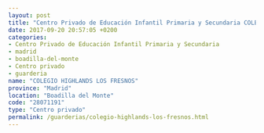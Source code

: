 ```yaml
---
layout: post
title: "Centro Privado de Educación Infantil Primaria y Secundaria COLEGIO HIGHLANDS LOS FRESNOS"
date: 2017-09-20 20:57:05 +0200
categories:
- Centro Privado de Educación Infantil Primaria y Secundaria
- madrid
- boadilla-del-monte
- Centro privado
- guarderia
name: "COLEGIO HIGHLANDS LOS FRESNOS"
province: "Madrid"
location: "Boadilla del Monte"
code: "28071191"
type: "Centro privado"
permalink: /guarderias/colegio-highlands-los-fresnos.html
---
```

